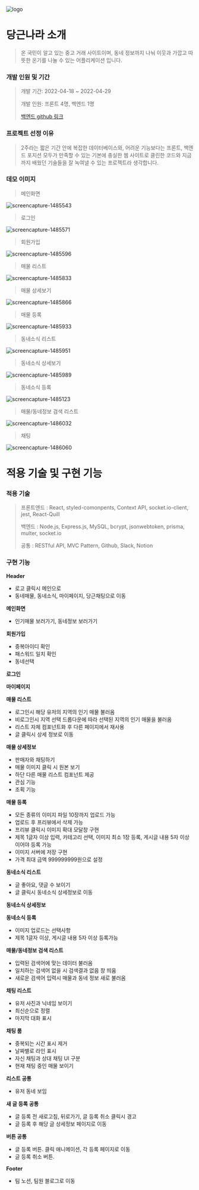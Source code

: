 ![logo](/public/images/logo/logo2.png)

# 당근나라 소개

> 온 국민이 알고 있는 중고 거래 사이트이며, 동네 정보까지 나눠 이웃과 가깝고 따뜻한 온기를 나눌 수 있는 어플리케이션 입니다.

### 개발 인원 및 기간

> 개발 기간: 2022-04-18 ~ 2022-04-29
> 
> 개발 인원: 프론트 4명, 백엔드 1명
> 
> [백엔드 github 링크](https://github.com/wecode-bootcamp-korea/justcode-4-2nd-carrot-country-back)

### 프로젝트 선정 이유

> 2주라는 짧은 기간 안에 복잡한 데이터베이스와, 어려운 기능보다는 프론트, 백엔드 포지션 모두가 만족할 수 있는 기본에 충실한 웹 사이트로 클린한 코드와 지금까지 배웠던 기술들을 잘 녹여낼 수 있는 프로젝트라 생각합니다.

### 데모 이미지

> 메인화면

![screencapture-1485543](public/images/thump/screencapture-1485543.png)

> 로그인

![screencapture-1485571](public/images/thump/screencapture-1485571.png)

> 회원가입

![screencapture-1485596](public/images/thump/screencapture-1485596.png)

> 매물 리스트

![screencapture-1485833](public/images/thump/screencapture-1485898.png)

> 매물 상세보기

![screencapture-1485866](public/images/thump/screencapture-1485866.png)

> 매물 등록

![screencapture-1485933](public/images/thump/screencapture-1485933.png)

> 동네소식 리스트

![screencapture-1485951](public/images/thump/screencapture-1485951.png)

> 동네소식 상세보기

![screencapture-1485989](public/images/thump/screencapture-1485989.png)

> 동네소식 등록

![screencapture-1485123](public/images/thump/screencapture-1485123.png)

> 매물/동네정보 검색 리스트

![screencapture-1486032](public/images/thump/screencapture-1486032.png)

> 채팅

![screencapture-1486060](public/images/thump/screencapture-1486060.png)

# 적용 기술 및 구현 기능

### 적용 기술

> 프론트엔드 : React, styled-comonpents, Context API, socket.io-client, jest, React-Quill
>
> 백엔드 : Node.js, Express.js, MySQL, bcrypt, jsonwebtoken, prisma, multer, socket.io
>
> 공통 : RESTful API, MVC Pattern, Github, Slack, Notion

### 구현 기능

**Header**
- 로고 클릭시 메인으로
- 동네매물, 동네소식, 마이페이지, 당근채팅으로 이동

**메인화면**
- 인기매물 보러가기, 동네정보 보러가기

**회원가입**
- 중복아이디 확인
- 패스워드 일치 확인
- 동네선택

**로그인**

**마이페이지**

**매물 리스트**
- 로그인시 해당 유저의 지역의 인기 매물 불러옴
- 비로그인시 지역 선택 드롭다운에 따라 선택된 지역의 인기 매물을 불러옴
- 리스트 자체 컴포넌트화 후 다른 페이지에서 재사용
- 글 클릭시 상세 정보로 이동 

**매물 상세정보**
- 판매자와 채팅하기
- 매물 이미지 클릭 시 원본 보기
- 하단 다른 매물 리스트 컴포넌트 제공
- 관심 기능
- 조획 기능

**매물 등록**
- 모든 종류의 이미지 파일 10장까지 업로드 가능
- 업로드 후 프리뷰에서 삭제 가능
- 프리뷰 클릭시 이미지 확대 모달창 구현
- 제목 1글자 이상 입력, 카테고리 선택, 이미지 최소 1장 등록, 게시글 내용 5자 이상이어야 등록 가능
- 이미지 서버에 저장 구현
- 가격 최대 금액 999999999원으로 설정

**동네소식 리스트** 
- 글 좋아요, 댓글 수 보이기
- 글 클릭시 동네소식 상세정보로 이동

**동네소식 상세정보**

**동네소식 등록**
- 이미지 업로드는 선택사항
- 제목 1글자 이상, 게시글 내용 5자 이상 등록가능


**매물/동네정보 검색 리스트**
- 입력된 검색어에 맞는 데이터 불러옴
- 일치하는 검색어 없을 시 검색결과 없음 창 띄움
- 새로운 검색어 입력시 매물과 동네 정보 새로 불러옴

**채팅 리스트**
- 유저 사진과 닉네임 보이기
- 최신순으로 정렬
- 마지막 대화 표시

**채팅 룸**
- 중복되는 시간 표시 제거
- 날짜별로 라인 표시
- 자신 채팅과 상대 채팅 UI 구분
- 현재 채팅 중인 매물 보이기

**리스트 공통** 
- 유저 동네 보임

**새 글 등록 공통**
- 글 등록 전 새로고침, 뒤로가기, 글 등록 취소 클릭시 경고
- 글 등록 후 해당 글 상세정보 페이지로 이동 

**버튼 공통**
- 글 등록 버튼. 클릭 애니메이션, 각 등록 페이지로 이동
- 글 등록 취소 버튼.

**Footer**
- 팀 노션, 팀원 블로그로 이동

